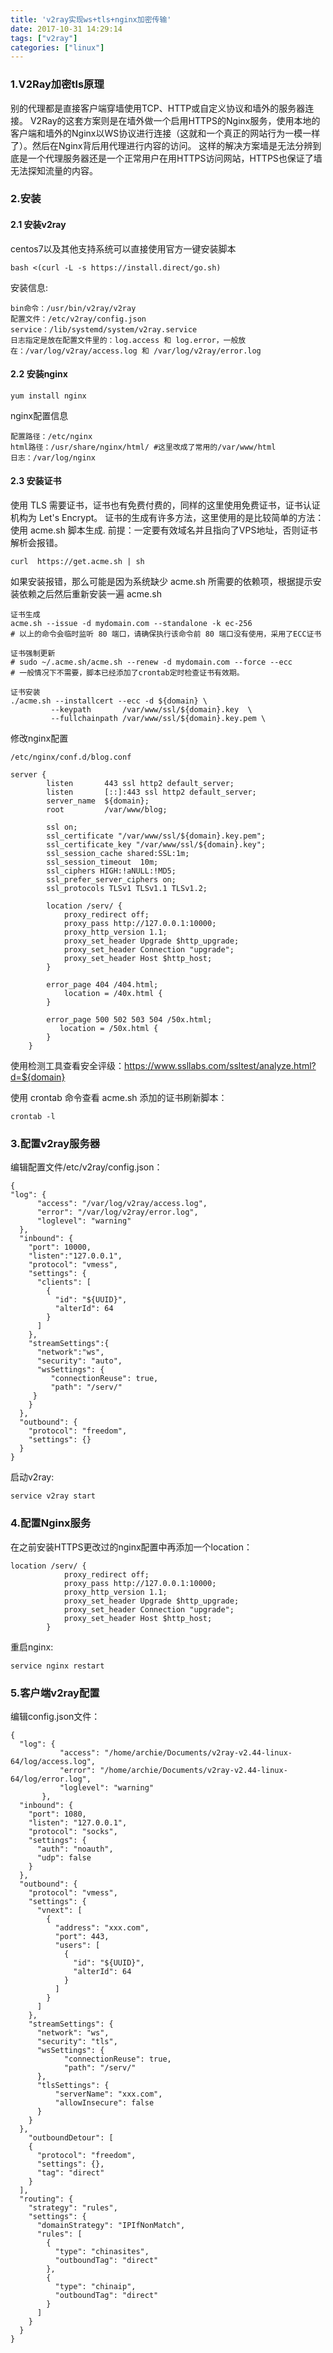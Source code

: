 ```yaml
---
title: 'v2ray实现ws+tls+nginx加密传输'
date: 2017-10-31 14:29:14
tags: ["v2ray"]
categories: ["linux"]
---
```

### 1.V2Ray加密tls原理
别的代理都是直接客户端穿墙使用TCP、HTTP或自定义协议和墙外的服务器连接。 
V2Ray的这套方案则是在墙外做一个启用HTTPS的Nginx服务，使用本地的客户端和墙外的Nginx以WS协议进行连接（这就和一个真正的网站行为一模一样了）。然后在Nginx背后用代理进行内容的访问。 
这样的解决方案墙是无法分辨到底是一个代理服务器还是一个正常用户在用HTTPS访问网站，HTTPS也保证了墙无法探知流量的内容。
<!--more-->
### 2.安装

#### 2.1 安装v2ray
centos7以及其他支持系统可以直接使用官方一键安装脚本
```
bash <(curl -L -s https://install.direct/go.sh)
```
安装信息:
```
bin命令：/usr/bin/v2ray/v2ray 
配置文件：/etc/v2ray/config.json 
service：/lib/systemd/system/v2ray.service 
日志指定是放在配置文件里的：log.access 和 log.error，一般放在：/var/log/v2ray/access.log 和 /var/log/v2ray/error.log
```
#### 2.2 安装nginx
```
yum install nginx
```
nginx配置信息
```
配置路径：/etc/nginx 
html路径：/usr/share/nginx/html/ #这里改成了常用的/var/www/html
日志：/var/log/nginx
```
#### 2.3 安装证书
使用 TLS 需要证书，证书也有免费付费的，同样的这里使用免费证书，证书认证机构为 Let's Encrypt。 证书的生成有许多方法，这里使用的是比较简单的方法：使用 acme.sh 脚本生成.
前提：一定要有效域名并且指向了VPS地址，否则证书解析会报错。
```
curl  https://get.acme.sh | sh
```
如果安装报错，那么可能是因为系统缺少 acme.sh 所需要的依赖项，根据提示安装依赖之后然后重新安装一遍 acme.sh
```
证书生成
acme.sh --issue -d mydomain.com --standalone -k ec-256
# 以上的命令会临时监听 80 端口，请确保执行该命令前 80 端口没有使用，采用了ECC证书

证书强制更新
# sudo ~/.acme.sh/acme.sh --renew -d mydomain.com --force --ecc
# 一般情况下不需要，脚本已经添加了crontab定时检查证书有效期。

证书安装
./acme.sh --installcert --ecc -d ${domain} \
         --keypath       /var/www/ssl/${domain}.key  \
         --fullchainpath /var/www/ssl/${domain}.key.pem \
```
修改nginx配置
```
/etc/nginx/conf.d/blog.conf

server {
        listen       443 ssl http2 default_server;
        listen       [::]:443 ssl http2 default_server;
        server_name  ${domain};
        root         /var/www/blog;
        
        ssl on;
        ssl_certificate "/var/www/ssl/${domain}.key.pem";
        ssl_certificate_key "/var/www/ssl/${domain}.key";
        ssl_session_cache shared:SSL:1m;
        ssl_session_timeout  10m;
        ssl_ciphers HIGH:!aNULL:!MD5;
        ssl_prefer_server_ciphers on;
        ssl_protocols TLSv1 TLSv1.1 TLSv1.2;
        
        location /serv/ {
            proxy_redirect off;
            proxy_pass http://127.0.0.1:10000;
            proxy_http_version 1.1;
            proxy_set_header Upgrade $http_upgrade;
            proxy_set_header Connection "upgrade";
            proxy_set_header Host $http_host;
        }

        error_page 404 /404.html;
            location = /40x.html {
        }

        error_page 500 502 503 504 /50x.html;
           location = /50x.html {
        }
    }
```
使用检测工具查看安全评级：https://www.ssllabs.com/ssltest/analyze.html?d=${domain}

使用 crontab 命令查看 acme.sh 添加的证书刷新脚本：
```
crontab -l
```
### 3.配置v2ray服务器
编辑配置文件/etc/v2ray/config.json：
```
{
"log": {
      "access": "/var/log/v2ray/access.log",
      "error": "/var/log/v2ray/error.log",
      "loglevel": "warning"
  },
  "inbound": {
    "port": 10000,
    "listen":"127.0.0.1",
    "protocol": "vmess",
    "settings": {
      "clients": [
        {
          "id": "${UUID}",
          "alterId": 64
        }
      ]
    },
    "streamSettings":{
      "network":"ws",
      "security": "auto",
      "wsSettings": {
         "connectionReuse": true,
         "path": "/serv/"
     }
    }
  },
  "outbound": {
    "protocol": "freedom",
    "settings": {}
  }
}
```
启动v2ray:
```
service v2ray start
```
### 4.配置Nginx服务
在之前安装HTTPS更改过的nginx配置中再添加一个location：
```
location /serv/ {
            proxy_redirect off;
            proxy_pass http://127.0.0.1:10000;
            proxy_http_version 1.1;
            proxy_set_header Upgrade $http_upgrade;
            proxy_set_header Connection "upgrade";
            proxy_set_header Host $http_host;
        }
```
重启nginx:
```
service nginx restart
```
### 5.客户端v2ray配置
编辑config.json文件：
```
{
  "log": {
           "access": "/home/archie/Documents/v2ray-v2.44-linux-64/log/access.log",
           "error": "/home/archie/Documents/v2ray-v2.44-linux-64/log/error.log",
           "loglevel": "warning"
       },
  "inbound": {
    "port": 1080,
    "listen": "127.0.0.1",
    "protocol": "socks",
    "settings": {
      "auth": "noauth",
      "udp": false
    }
  },
  "outbound": {
    "protocol": "vmess",
    "settings": {
      "vnext": [
        {
          "address": "xxx.com",
          "port": 443,
          "users": [
            {
              "id": "${UUID}",
              "alterId": 64
            }
          ]
        }
      ]
    },
    "streamSettings": {
      "network": "ws",
      "security": "tls",
      "wsSettings": {
            "connectionReuse": true,
            "path": "/serv/"
      },
      "tlsSettings": {
          "serverName": "xxx.com",
          "allowInsecure": false
      }
    }
  },
    "outboundDetour": [
    {
      "protocol": "freedom",
      "settings": {},
      "tag": "direct" 
    }
  ],
  "routing": {
    "strategy": "rules",
    "settings": {
      "domainStrategy": "IPIfNonMatch",
      "rules": [
        {
          "type": "chinasites",
          "outboundTag": "direct"
        },
        {
          "type": "chinaip",
          "outboundTag": "direct"
        }
      ]
    }
  }
}

```